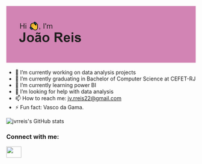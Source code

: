 [![MasterHead](https://github.com/jvrreis/jvrreis/blob/main/header.png?raw=true)](https://github.com/jvrreis)

- 🔭 I’m currently working on data analysis projects
- 🔭 I’m currently graduating in Bachelor of Computer Science at CEFET-RJ
- 🌱 I’m currently learning power BI
- 🤔 I’m looking for help with data analysis
- 📫 How to reach me: jv.rreis22@gmail.com
- ⚡ Fun fact: Vasco da Gama.

![jvrreis's GitHub stats](https://github-readme-stats.vercel.app/api?username=jvrreis&show_icons=true&theme=radical)

<h3 align="left">Connect with me:</h3>
<p align="left">

<a href=https://www.linkedin.com/in/joão-reis-7ab771206 target="blank"><img align="center" src="https://cdn.jsdelivr.net/npm/simple-icons@3.0.1/icons/linkedin.svg" alt="" height="30" width="40" /></a>

</p>
